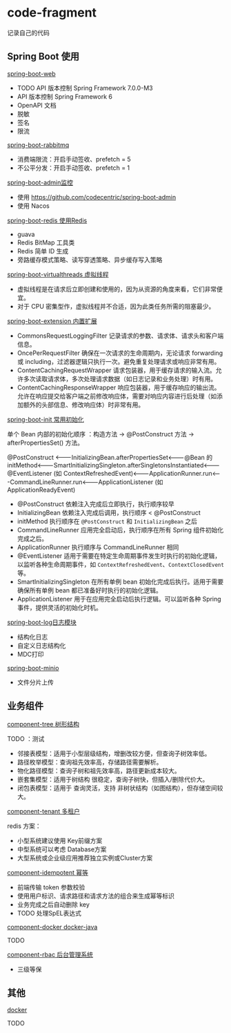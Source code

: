 # code-fragment

记录自己的代码

## Spring Boot 使用

 [spring-boot-web](spring-boot-web) 

- TODO  API 版本控制 Spring Framework 7.0.0-M3
- API 版本控制 Spring Framework 6
- OpenAPI 文档
- 脱敏
- 签名
- 限流

 [spring-boot-rabbitmq](spring-boot-rabbitmq) 

- 消费端限流：开启手动签收、prefetch = 5
- 不公平分发：开启手动签收、prefetch = 1

[spring-boot-admin监控](spring-boot-admin) 

- 使用 https://github.com/codecentric/spring-boot-admin
- 使用 Nacos 

[spring-boot-redis 使用Redis](spring-boot-redis)

- guava
- Redis BitMap 工具类
- Redis 简单 ID 生成
- 旁路缓存模式策略、读写穿透策略、异步缓存写入策略

[spring-boot-virtualthreads 虚拟线程](spring-boot-virtualthreads)

- 虚拟线程是在请求后立即创建和使用的，因为从资源的角度来看，它们非常便宜。
- 对于 CPU 密集型作，虚拟线程并不合适，因为此类任务所需的阻塞最少。

 [spring-boot-extension 内置扩展](spring-boot-extension) 

- CommonsRequestLoggingFilter 记录请求的参数、请求体、请求头和客户端信息。
- OncePerRequestFilter 确保在一次请求的生命周期内，无论请求 forwarding 或 including，过滤器逻辑只执行一次。避免重复处理请求或响应非常有用。
- ContentCachingRequestWrapper 请求包装器，用于缓存请求的输入流。允许多次读取请求体，多次处理请求数据（如日志记录和业务处理）时有用。
- ContentCachingResponseWrapper 响应包装器，用于缓存响应的输出流。允许在响应提交给客户端之前修改响应体，需要对响应内容进行后处理（如添加额外的头部信息、修改响应体）时非常有用。

 [spring-boot-init 常用初始化](spring-boot-init) 

单个 Bean 内部的初始化顺序 ：构造方法 → @PostConstruct 方法 → afterPropertiesSet() 方法。

@PostConstruct <---InitializingBean.afterPropertiesSet<---@Bean 的 initMethod<---SmartInitializingSingleton.afterSingletonsInstantiated<---@EventListener (如 ContextRefreshedEvent)<---ApplicationRunner.run<---CommandLineRunner.run<---ApplicationListener (如 ApplicationReadyEvent)

- @PostConstruct 依赖注入完成后立即执行，执行顺序较早
- InitializingBean 依赖注入完成后调用，执行顺序 < @PostConstruct
- initMethod 执行顺序在 `@PostConstruct` 和 `InitializingBean` 之后
- CommandLineRunner 应用完全启动后，执行顺序在所有 Spring 组件初始化完成之后。
- ApplicationRunner 执行顺序与 CommandLineRunner 相同
- @EventListener 适用于需要在特定生命周期事件发生时执行的初始化逻辑，以监听各种生命周期事件，如 `ContextRefreshedEvent`、`ContextClosedEvent` 等。
- SmartInitializingSingleton 在所有单例 bean 初始化完成后执行。适用于需要确保所有单例 bean 都已准备好时执行的初始化逻辑。
- ApplicationListener 用于在应用完全启动后执行逻辑。可以监听各种 Spring 事件，提供灵活的初始化时机。

 [spring-boot-log日志模块](spring-boot-log) 

- 结构化日志
- 自定义日志结构化
- MDC打印

 [spring-boot-minio](spring-boot-minio) 

- 文件分片上传

## 业务组件

 [component-tree 树形结构](component-tree) 

TODO ：测试

- 邻接表模型：适用于小型层级结构，增删改较方便，但查询子树效率低。
- 路径枚举模型：查询祖先效率高，存储路径需要解析。
- 物化路径模型：查询子树和祖先效率高，路径更新成本较大。
- 嵌套集模型：适用于树结构 很稳定，查询子树快，但插入/删除代价大。
- 闭包表模型：适用于 查询灵活，支持 非树状结构（如图结构），但存储空间较大。

[component-tenant 多租户](component-tenant) 

redis 方案：

- 小型系统建议使用 Key前缀方案
- 中型系统可以考虑 Database方案
- 大型系统或企业级应用推荐独立实例或Cluster方案

 [component-idempotent 幂等](component-idempotent) 

- 前端传输 token 参数校验
- 使用用户标识、请求路径和请求方法的组合来生成幂等标识
- 业务完成之后自动删除 key
- TODO 处理SpEL表达式

 [component-docker docker-java](component-docker) 

TODO

 [component-rbac 后台管理系统](component-rbac) 

- 三级等保

## 其他

 [docker](docker) 

TODO

